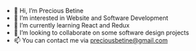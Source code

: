 - 👋 Hi, I’m Precious Betine
- 👀 I’m interested in Website and Software Development
- 🌱 I’m currently learning React and Redux
- 💞️ I’m looking to collaborate on some software design projects
- 📫 You can contact me via preciousbetine@gmail.com

